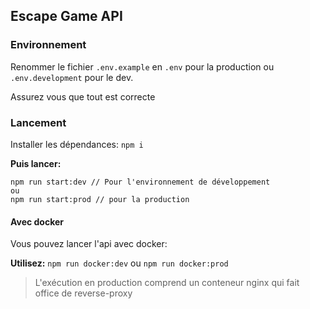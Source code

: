 ## Escape Game API

### Environnement

Renommer le fichier `.env.example` en `.env` pour la production ou `.env.development` pour le dev.

Assurez vous que tout est correcte

### Lancement

Installer les dépendances: `npm i`

**Puis lancer:**
```
npm run start:dev // Pour l'environnement de développement
ou
npm run start:prod // pour la production
```


#### Avec docker

Vous pouvez lancer l'api avec docker:

**Utilisez:**
 `npm run docker:dev`
 ou
 `npm run docker:prod`

> L'exécution en production comprend un conteneur nginx qui fait office de reverse-proxy
